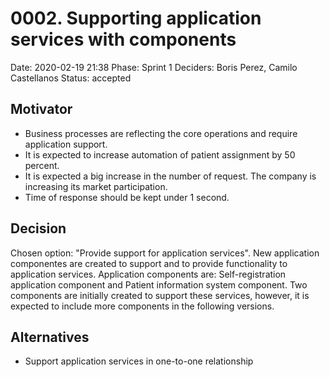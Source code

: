# 0002. Supporting application services with components

Date: 2020-02-19 21:38
Phase: Sprint 1
Deciders: Boris Perez, Camilo Castellanos
Status: accepted

## Motivator

* Business processes are reflecting the core operations and require application support.
* It is expected to increase automation of patient assignment by 50 percent.
* It is expected a big increase in the number of request. The company is increasing its market participation. 
* Time of response should be kept under 1 second.

## Decision

Chosen option: "Provide support for application services". New application componentes are created to support and to provide functionality to application services. Application components are: Self-registration application component and Patient information system component. Two components are initially created to support these services, however, it is expected to include more components in the following versions.

## Alternatives

* Support application services in one-to-one relationship